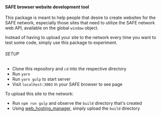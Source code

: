 #### SAFE browser website development tool

This package is meant to help people that desire to create websites for the SAFE network, especially those sites that need to utilize the SAFE network web API, available on the global `window` object.

Instead of having to upload your site to the network every time you want to test some code, simply use this package to experiment.


###### SETUP

- Clone this repository and `cd` into the respective directory
- Run `yarn`
- Run `yarn gulp` to start server
- Visit `localhost:3003` in your SAFE browser to see page

To upload this site to the network:
 - Run `npm run gulp` and observe the `build` directory that's created
 - Using [web_hosting_manager](https://github.com/maidsafe/safe-web-hosting-manager-electron/releases/latest), simply upload the `build` directory
